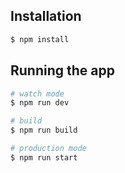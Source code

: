 
## Installation

```bash
$ npm install
```

## Running the app

```bash
# watch mode
$ npm run dev

# build
$ npm run build

# production mode
$ npm run start
```
